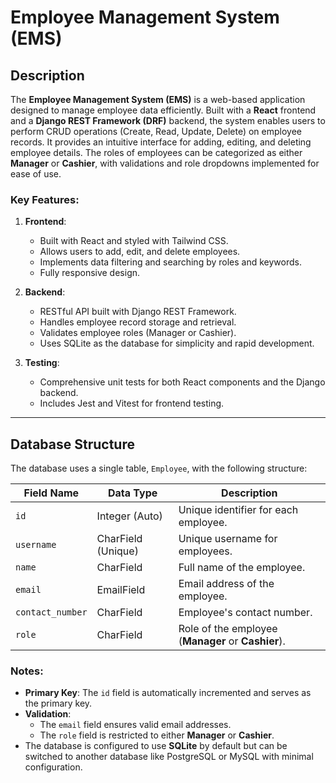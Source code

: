 # Employee Management System (EMS)

## Description
The **Employee Management System (EMS)** is a web-based application designed to manage employee data efficiently. Built with a **React** frontend and a **Django REST Framework (DRF)** backend, the system enables users to perform CRUD operations (Create, Read, Update, Delete) on employee records. It provides an intuitive interface for adding, editing, and deleting employee details. The roles of employees can be categorized as either **Manager** or **Cashier**, with validations and role dropdowns implemented for ease of use.

### Key Features:
1. **Frontend**:
   - Built with React and styled with Tailwind CSS.
   - Allows users to add, edit, and delete employees.
   - Implements data filtering and searching by roles and keywords.
   - Fully responsive design.

2. **Backend**:
   - RESTful API built with Django REST Framework.
   - Handles employee record storage and retrieval.
   - Validates employee roles (Manager or Cashier).
   - Uses SQLite as the database for simplicity and rapid development.

3. **Testing**:
   - Comprehensive unit tests for both React components and the Django backend.
   - Includes Jest and Vitest for frontend testing.

---
## Database Structure

The database uses a single table, `Employee`, with the following structure:

| **Field Name**     | **Data Type**         | **Description**                    |
|---------------------|-----------------------|-------------------------------------|
| `id`               | Integer (Auto)        | Unique identifier for each employee. |
| `username`         | CharField (Unique)    | Unique username for employees.       |
| `name`             | CharField            | Full name of the employee.          |
| `email`            | EmailField           | Email address of the employee.       |
| `contact_number`   | CharField            | Employee's contact number.          |
| `role`             | CharField            | Role of the employee (**Manager** or **Cashier**). |

### Notes:
- **Primary Key**: The `id` field is automatically incremented and serves as the primary key.
- **Validation**: 
  - The `email` field ensures valid email addresses.
  - The `role` field is restricted to either **Manager** or **Cashier**.
- The database is configured to use **SQLite** by default but can be switched to another database like PostgreSQL or MySQL with minimal configuration.
